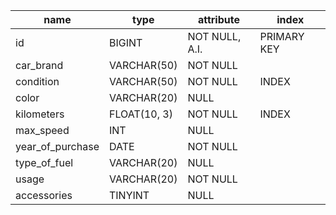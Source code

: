 <!-- auto usate messe in vendita da un concessionario -->
<!-- auto in generale, non la singola auto -->
<!-- campi che tutte le auto hanno in comune -->
<!-- Sto registrando l'auto fisica o l'esistanza di questa auto? -->

| name             | type         | attribute      | index       |
| ---------------- | ------------ | -------------- | ----------- |
| id               | BIGINT       | NOT NULL, A.I. | PRIMARY KEY |
| car_brand        | VARCHAR(50)  | NOT NULL       |
| condition        | VARCHAR(50)  | NOT NULL       | INDEX       |
| color            | VARCHAR(20)  | NULL           |
| kilometers       | FLOAT(10, 3) | NOT NULL       | INDEX       |
| max_speed        | INT          | NULL           |
| year_of_purchase | DATE         | NOT NULL       |
| type_of_fuel     | VARCHAR(20)  | NULL           |
| usage            | VARCHAR(20)  | NOT NULL       |
| accessories      | TINYINT      | NULL           |
